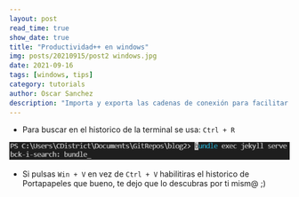 ```yaml
---
layout: post
read_time: true
show_date: true
title: "Productividad++ en windows"
img: posts/20210915/post2 windows.jpg
date: 2021-09-16
tags: [windows, tips]
category: tutorials
author: Oscar Sanchez
description: "Importa y exporta las cadenas de conexión para facilitar la vida a tus compañeros"
---
```

* Para buscar en el historico de la terminal se usa:
`Ctrl + R`

<center><img src='./assets/img/posts/20210915/post-2-reverse.png'></center>

* Si pulsas `Win + V` en vez de `Ctrl + V` habilitiras el historico de Portapapeles que bueno, te dejo que lo descubras por ti mism@ ;)